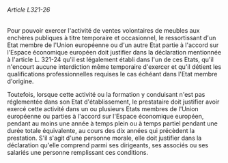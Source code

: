 ###### Article L321-26

Pour pouvoir exercer l'activité de ventes volontaires de meubles aux enchères publiques à titre temporaire et occasionnel, le ressortissant d'un Etat membre de l'Union européenne ou d'un autre Etat partie à l'accord sur l'Espace économique européen doit justifier dans la déclaration mentionnée à l'article L. 321-24 qu'il est légalement établi dans l'un de ces Etats, qu'il n'encourt aucune interdiction même temporaire d'exercer et qu'il détient les qualifications professionnelles requises le cas échéant dans l'Etat membre d'origine.

Toutefois, lorsque cette activité ou la formation y conduisant n'est pas réglementée dans son Etat d'établissement, le prestataire doit justifier avoir exercé cette activité dans un ou plusieurs Etats membres de l'Union européenne ou parties à l'accord sur l'Espace économique européen, pendant au moins une année à temps plein ou à temps partiel pendant une durée totale équivalente, au cours des dix années qui précèdent la prestation. S'il s'agit d'une personne morale, elle doit justifier dans la déclaration qu'elle comprend parmi ses dirigeants, ses associés ou ses salariés une personne remplissant ces conditions.

